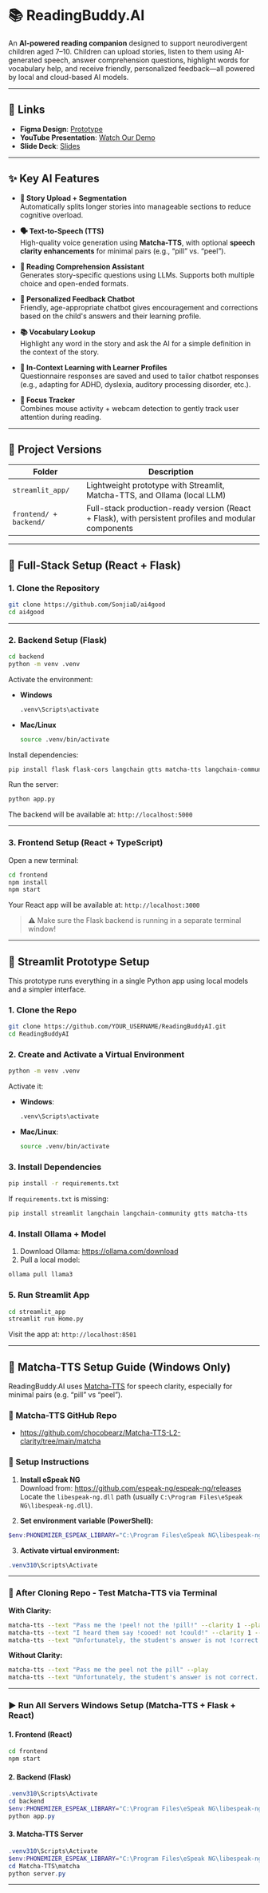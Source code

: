 # 📚 ReadingBuddy.AI

An **AI-powered reading companion** designed to support neurodivergent children aged 7–10. Children can upload stories, listen to them using AI-generated speech, answer comprehension questions, highlight words for vocabulary help, and receive friendly, personalized feedback—all powered by local and cloud-based AI models.

---
## 🔗 Links

- **Figma Design**: [Prototype](https://www.figma.com/design/j9fPMIz8Y2nxVmJYDB1hnc/ReadingBudd?node-id=0-1&t=PKDubu9j2tPs6nMM-1)
- **YouTube Presentation**: [Watch Our Demo]([https://www.youtube.com/watch?v=IzJGKTbb9VY](https://www.youtube.com/watch?v=GFatDhgMKdcI))
- **Slide Deck**: [Slides](https://docs.google.com/presentation/d/1kwzcAqwsPFRZ223iXDrsqG7W1z3u-UjGa139fp5wK6g/edit?usp=sharing)
---

## ✨ Key AI Features

- **📖 Story Upload + Segmentation**  
  Automatically splits longer stories into manageable sections to reduce cognitive overload.

- **🗣️ Text-to-Speech (TTS)**  
  High-quality voice generation using **Matcha-TTS**, with optional **speech clarity enhancements** for minimal pairs (e.g., “pill” vs. “peel”).

- **🧠 Reading Comprehension Assistant**  
  Generates story-specific questions using LLMs. Supports both multiple choice and open-ended formats.

- **🎯 Personalized Feedback Chatbot**  
  Friendly, age-appropriate chatbot gives encouragement and corrections based on the child's answers and their learning profile.

- **📚 Vocabulary Lookup**  
  Highlight any word in the story and ask the AI for a simple definition in the context of the story.

- **🧠 In-Context Learning with Learner Profiles**  
  Questionnaire responses are saved and used to tailor chatbot responses (e.g., adapting for ADHD, dyslexia, auditory processing disorder, etc.).

- **👀 Focus Tracker**  
  Combines mouse activity + webcam detection to gently track user attention during reading.

---

## 🧩 Project Versions

| Folder                  | Description                                                                 |
|--------------------------|-----------------------------------------------------------------------------|
| `streamlit_app/`         | Lightweight prototype with Streamlit, Matcha-TTS, and Ollama (local LLM)    |
| `frontend/ + backend/`   | Full-stack production-ready version (React + Flask), with persistent profiles and modular components |

---

## 🔧 Full-Stack Setup (React + Flask)

### 1. Clone the Repository

```bash
git clone https://github.com/SonjiaD/ai4good
cd ai4good
```

---

### 2. Backend Setup (Flask)

```bash
cd backend
python -m venv .venv
```

Activate the environment:

- **Windows**
  ```bash
  .venv\Scripts\activate
  ```

- **Mac/Linux**
  ```bash
  source .venv/bin/activate
  ```

Install dependencies:

```bash
pip install flask flask-cors langchain gtts matcha-tts langchain-community pymupdf
```

Run the server:

```bash
python app.py
```

The backend will be available at: `http://localhost:5000`

---

### 3. Frontend Setup (React + TypeScript)

Open a new terminal:

```bash
cd frontend
npm install
npm start
```

Your React app will be available at: `http://localhost:3000`

> ⚠️ Make sure the Flask backend is running in a separate terminal window!

---

## 🧪 Streamlit Prototype Setup

This prototype runs everything in a single Python app using local models and a simpler interface.

### 1. Clone the Repo

```bash
git clone https://github.com/YOUR_USERNAME/ReadingBuddyAI.git
cd ReadingBuddyAI
```

### 2. Create and Activate a Virtual Environment

```bash
python -m venv .venv
```

Activate it:

- **Windows**:
  ```bash
  .venv\Scripts\activate
  ```

- **Mac/Linux**:
  ```bash
  source .venv/bin/activate
  ```

### 3. Install Dependencies

```bash
pip install -r requirements.txt
```

If `requirements.txt` is missing:

```bash
pip install streamlit langchain langchain-community gtts matcha-tts
```

### 4. Install Ollama + Model

1. Download Ollama: https://ollama.com/download  
2. Pull a local model:

```bash
ollama pull llama3
```

### 5. Run Streamlit App

```bash
cd streamlit_app
streamlit run Home.py
```

Visit the app at: `http://localhost:8501`


---

## 🧠 Matcha-TTS Setup Guide (Windows Only)

ReadingBuddy.AI uses [Matcha-TTS](https://github.com/chocobearz/Matcha-TTS-L2-clarity/tree/main/matcha) for speech clarity, especially for minimal pairs (e.g. “pill” vs “peel”).

### 🔗 Matcha-TTS GitHub Repo
- https://github.com/chocobearz/Matcha-TTS-L2-clarity/tree/main/matcha

### 🧰 Setup Instructions

1. **Install eSpeak NG**  
   Download from: https://github.com/espeak-ng/espeak-ng/releases  
   Locate the `libespeak-ng.dll` path (usually `C:\Program Files\eSpeak NG\libespeak-ng.dll`).

2. **Set environment variable (PowerShell):**

```powershell
$env:PHONEMIZER_ESPEAK_LIBRARY="C:\Program Files\eSpeak NG\libespeak-ng.dll"
```

3. **Activate virtual environment:**

```powershell
.venv310\Scripts\Activate
```

---

### 🧪 After Cloning Repo - Test Matcha-TTS via Terminal

**With Clarity:**

```bash
matcha-tts --text "Pass me the !peel! not the !pill!" --clarity 1 --play
matcha-tts --text "I heard them say !cooed! not !could!" --clarity 1 --play
matcha-tts --text "Unfortunately, the student's answer is not !correct!. According to the story, Luna liked to sit on the !windowsill! and watch the !waves! crash against the !rocks! every !morning!" --clarity 1 --play
```

**Without Clarity:**

```bash
matcha-tts --text "Pass me the peel not the pill" --play
matcha-tts --text "Unfortunately, the student's answer is not correct. According to the story, Luna liked to sit on the windowsill and watch the waves crash against the rocks every morning." --play
```

---


### ▶️ Run All Servers Windows Setup (Matcha-TTS + Flask + React)

#### 1. Frontend (React)

```bash
cd frontend
npm start
```

#### 2. Backend (Flask)

```powershell
.venv310\Scripts\Activate
cd backend
$env:PHONEMIZER_ESPEAK_LIBRARY="C:\Program Files\eSpeak NG\libespeak-ng.dll"
python app.py
```

#### 3. Matcha-TTS Server

```powershell
.venv310\Scripts\Activate
$env:PHONEMIZER_ESPEAK_LIBRARY="C:\Program Files\eSpeak NG\libespeak-ng.dll"
cd Matcha-TTS\matcha
python server.py
```

---


